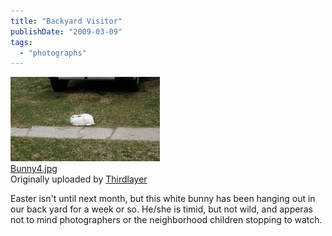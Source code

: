 ```yaml
---
title: "Backyard Visitor"
publishDate: "2009-03-09"
tags: 
  - "photographs"
---
```


[![](images/3342488395_6d40a068d5_m.jpg)](http://www.flickr.com/photos/thirdlayer/3342488395/ "photo sharing")  
[Bunny4.jpg](http://www.flickr.com/photos/thirdlayer/3342488395/)  
Originally uploaded by [Thirdlayer](http://www.flickr.com/people/thirdlayer/)

Easter isn't until next month, but this white bunny has been hanging out in our back yard for a week or so. He/she is timid, but not wild, and apperas not to mind photographers or the neighborhood children stopping to watch.
